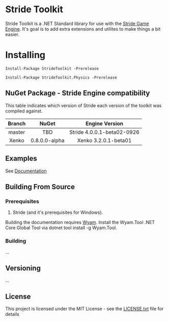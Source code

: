 # Stride Toolkit

Stride Toolkit is a .NET Standard library for use with the [Stride Game Engine](https://stride3d.net//). It's goal is to add extra extensions and utilites to make things a bit easier.

# Installing

    Install-Package StrideToolkit -Prerelease

    Install-Package StrideToolkit.Physics -Prerelease

## NuGet Package - Stride Engine compatibility

This table indicates which version of Stride each version of the toolkit was compiled against.

|Branch|NuGet|Engine Version|
|:--:|:--:|:--:|
|master|TBD|Stride 4.0.0.1-beta02-0926|
|Xenko|0.8.0.0-alpha|Xenko 3.2.0.1-beta01|

## Examples

See [Documentation](https://dfkeenan.github.io/XenkoToolkit/docs/)

## Building From Source

### Prerequisites

1. Stride (and it's prerequisites for Windows).

Building the documentation requires [Wyam](https://wyam.io/). Install the Wyam.Tool .NET Core Global Tool via dotnet tool install -g Wyam.Tool.

### Building

...

## Versioning

...

## License

This project is licensed under the MIT License - see the [LICENSE.txt](LICENSE.txt) file for details
